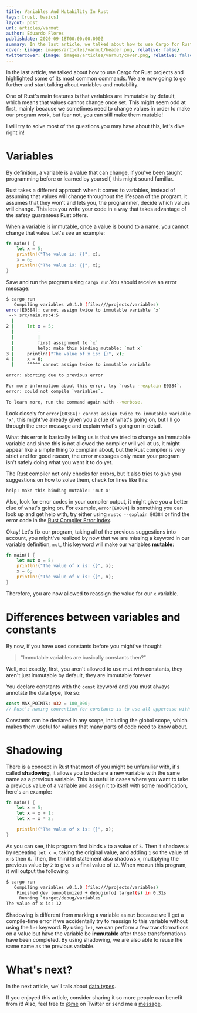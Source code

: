 ```yaml
---
title: Variables And Mutability In Rust
tags: [rust, basics]
layout: post
url: articles/varmut
author: Eduardo Flores
publishdate: 2020-09-18T00:00:00.000Z
summary: In the last article, we talked about how to use Cargo for Rust projects and highlighted some of its most common commands. We are now going to go further and start talking about variables and mutability.
cover: {image: images/articles/varmut/header.png, relative: false}
twittercover: {image: images/articles/varmut/cover.png, relative: false}
---
```


In the last article, we talked about how to use Cargo for Rust projects and highlighted some of its most common commands. We are now going to go further and start talking about variables and mutability.

One of Rust's main features is that variables are immutable by default, which means that values cannot change once set. This might seem odd at first, mainly because we sometimes need to change values in order to make our program work, but fear not, you can still make them mutable!

I will try to solve most of the questions you may have about this, let's dive right in!

# Variables

By definition, a variable is a value that can change, if you've been taught programming before or learned by yourself, this might sound familiar.

Rust takes a different approach when it comes to variables, instead of assuming that values will change throughout the lifespan of the program, it assumes that they won't and lets you, the programmer, decide which values will change. This lets you write your code in a way that takes advantage of the safety guarantees Rust offers.

When a variable is immutable, once a value is bound to a name, you cannot change that value. Let's see an example:

```rust
fn main() {
    let x = 5;
    println!("The value is: {}", x);
    x = 6;
    println!("The value is: {}", x);
}
```

Save and run the program using `cargo run`.You should receive an error message:

```bash
$ cargo run
   Compiling variables v0.1.0 (file:///projects/variables)
error[E0384]: cannot assign twice to immutable variable `x`
 --> src/main.rs:4:5
  |
2 |     let x = 5;
  |         -
  |         |
  |         first assignment to `x`
  |         help: make this binding mutable: `mut x`
3 |     println!("The value of x is: {}", x);
4 |     x = 6;
  |     ^^^^^ cannot assign twice to immutable variable

error: aborting due to previous error

For more information about this error, try `rustc --explain E0384`.
error: could not compile `variables`.

To learn more, run the command again with --verbose.
```

Look closely for `error[E0384]: cannot assign twice to immutable variable 'x'`, this might've already given you a clue of what's going on, but I'll go through the error message and explain what's going on in detail.

What this error is basically telling us is that we tried to change an immutable variable and since this is not allowed the compiler will yell at us, it might appear like a simple thing to complain about, but the Rust compiler is very strict and for good reason, the error messages only mean your program isn't safely doing what you want it to do yet.

The Rust compiler not only checks for errors, but it also tries to give you suggestions on how to solve them, check for lines like this:

    help: make this binding mutable: 'mut x'

Also, look for error codes in your compiler output, it might give you a better clue of what's going on. For example, `error[E0384]` is something you can look up and get help with, try either using `rustc --explain E0384` or find the error code in the [Rust Compiler Error Index](https://doc.rust-lang.org/error-index.html).

Okay! Let's fix our program, taking all of the previous suggestions into account, you might've realized by now that we are missing a keyword in our variable definition, `mut`, this keyword will make our variables **mutable**:

```rust
fn main() {
    let mut x = 5;
    println!("The value of x is: {}", x);
    x = 6;
    println!("The value of x is: {}", x);
}
```

Therefore, you are now allowed to reassign the value for our `x` variable.

# Differences between variables and constants

By now, if you have used constants before you might've thought

> "Immutable variables are basically constants then?"

Well, not exactly, first, you aren't allowed to use mut with constants, they aren't just immutable by default, they are immutable forever.

You declare constants with the `const` keyword and you must always annotate the data type, like so:

```rust
const MAX_POINTS: u32 = 100_000;
// Rust's naming convention for constants is to use all uppercase with underscores between words, and underscores can be inserted in numeric literals to improve readability
```

Constants can be declared in any scope, including the global scope, which makes them useful for values that many parts of code need to know about.

# Shadowing

There is a concept in Rust that most of you might be unfamiliar with, it's called **shadowing**, it allows you to declare a new variable with the same name as a previous variable. This is useful in cases where you want to take a previous value of a variable and assign it to itself with some modification, here's an example:

```rust
fn main() {
    let x = 5;
    let x = x + 1;
    let x = x * 2;

    println!("The value of x is: {}", x);
}

```

As you can see, this program first binds `x` to a value of `5`. Then it shadows `x` by repeating `let x =`, taking the original value, and adding `1` so the value of `x` is then `6`. Then, the third let statement also shadows `x`, multiplying the previous value by `2` to give `x` a final value of `12`. When we run this program, it will output the following:

```bash
$ cargo run
   Compiling variables v0.1.0 (file:///projects/variables)
    Finished dev [unoptimized + debuginfo] target(s) in 0.31s
     Running `target/debug/variables`
The value of x is: 12
```

Shadowing is different from marking a variable as `mut` because we'll get a compile-time error if we accidentally try to reassign to this variable without using the `let` keyword. By using `let`, we can perform a few transformations on a value but have the variable be **immutable** after those transformations have been completed. By using shadowing, we are also able to reuse the same name as the previous variable.

# What's next?

In the next article, we'll talk about [data types](/articles/datatypes).

If you enjoyed this article, consider sharing it so more people can benefit from it! Also, feel free to [@me](https://twitter.com/edfloreshz) on Twitter or send me a [message](https://t.me/edfloreshz).
